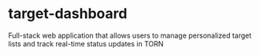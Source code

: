 # target-dashboard
Full-stack web application that allows users to manage personalized target lists and track real-time status updates in TORN
